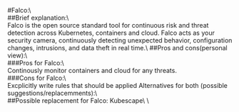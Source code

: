 #Falco:\ \
##Brief explanation:\ \
Falco is the open source standard tool for continuous risk and threat detection across Kubernetes, containers and cloud. Falco acts as your security camera, continuously detecting unexpected behavior, configuration changes, intrusions, and data theft in real time.\\
##Pros and cons(personal view):\ \
###Pros for Falco:\ \
Continously monitor containers and cloud for any threats.\
###Cons for Falco:\ \
Excplicitly write rules that should be applied
Alternatives for both (possible suggestions/replacemments):\ \
##Possible replacement for Falco:  Kubescape\ \
